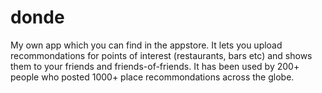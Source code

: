 # donde

My own app which you can find in the appstore. It lets you upload recommondations for points of interest (restaurants, bars etc) and shows them to your friends and friends-of-friends. 
It has been used by 200+ people who posted 1000+ place recommondations across the globe. 

